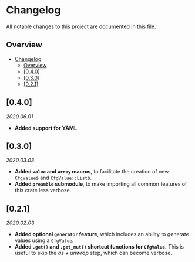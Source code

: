 # Changelog

All notable changes to this project are documented in this file.

## Overview

- [Changelog](#changelog)
  - [Overview](#overview)
  - [[0.4.0]](#040)
  - [[0.3.0]](#030)
  - [[0.2.1]](#021)

## [0.4.0]

_2020.06.01_

- **Added support for YAML**

## [0.3.0]

_2020.03.03_

- **Added `value` and `array` macros**, to facilitate the creation of new `CfgValue`s and `CfgValue::List`s.
- **Added `preamble` submodule**, to make importing all common features of this crate less verbose.

## [0.2.1]

_2020.02.03_

- **Added optional `generator` feature**, which includes an ability to generate values using a `CfgValue`.
- **Added `.get()` and `.get_mut()` shortcut functions for `CfgValue`.** This is useful to skip the _as + unwrap_ step, which can become verbose.